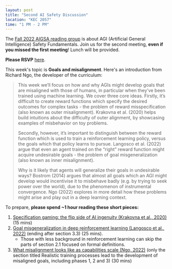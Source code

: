```yaml
---
layout: post
title: "Second AI Safety Discussion"
location: "KEC 2057"
time: "1 PM - 2 PM"
---
```


The [Fall 2022 AIGSA reading group](https:///www.aigsa.club/agisf) is about AGI (Artificial General Intelligence) Safety Fundamentals. Join us for the second meeting, **even if you missed the first meeting**! Lunch will be provided.

**Please RSVP** [here](https://forms.gle/kyg8GK6DwvuoQ79Q9).

This week's topic is **Goals and misalignment**. Here's an introduction from Richard Ngo, the developer of the curriculum:

> This week we’ll focus on how and why AGIs might develop goals that are misaligned with those of humans, in particular when they’ve been trained using machine learning. We cover three core ideas. Firstly, it’s difficult to create reward functions which specify the desired outcomes for complex tasks - the problem of reward misspecification (also known as outer misalignment). Krakovna et al. (2020) helps build intuitions about the difficulty of outer alignment, by showcasing examples of misbehavior on toy problems.
>
> Secondly, however, it’s important to distinguish between the reward function which is used to train a reinforcement learning policy, versus the goals which that policy learns to pursue. Langosco et al. (2022) argue that even an agent trained on the “right” reward function might acquire undesirable goals - the problem of goal misgeneralization (also known as inner misalignment).
>
> Why is it likely that agents will generalize their goals in undesirable ways? Bostrom (2014) argues that almost all goals which an AGI might develop would incentivise it to misbehave badly (e.g. by trying to seek power over the world), due to the phenomenon of instrumental convergence. Ngo (2022) explores in more detail how these problems might arise and play out in a deep learning context.

To prepare, **please spend ~1 hour reading these short pieces:**

1.  [Specification gaming: the flip side of AI ingenuity (Krakovna et al., 2020)](https://www.deepmind.com/blog/specification-gaming-the-flip-side-of-ai-ingenuity) (15 mins)
2.  [Goal misgeneralization in deep reinforcement learning (Langosco et al., 2022)](https://arxiv.org/abs/2105.14111) (ending after section 3.3) (25 mins).  
	- Those with less background in reinforcement learning can skip the parts of section 2.1 focused on formal definitions.
3.  [What misalignment looks like as capabilities scale (Ngo, 2022)](https://www.alignmentforum.org/posts/KbyRPCAsWv5GtfrbG/what-misalignment-looks-like-as-capabilities-scale#Realistic_training_processes_lead_to_the_development_of_misaligned_goals) (only the section titled Realistic training processes lead to the development of misaligned goals, including phases 1, 2 and 3) (30 mins)
